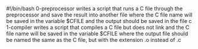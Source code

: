 #!/bin/bash
0-preprocessor writes a script that runs a C file through the preprocessor and save the result into another file where the C file name will be saved in the variable $CFILE and the output should be saved in the file c
1-compiler writes a script that compiles a C file but does not link and the C file name will be saved in the variable $CFILE where the output file should be named the same as the C file, but with the extension .o instead of .c
